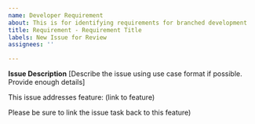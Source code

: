 ```yaml
---
name: Developer Requirement
about: This is for identifying requirements for branched development
title: Requirement - Requirement Title
labels: New Issue for Review
assignees: ''

---
```


**Issue Description**
[Describe the issue using use case format if possible.  Provide enough details]

This issue addresses feature: (link to feature)

Please be sure to link the issue task back to this feature)
